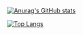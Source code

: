 [![Anurag's GitHub stats](https://github-readme-stats.vercel.app/api?username=JS-an&count_private=true&include_all_commits=true&show_icons=true&theme=dark&card_width=480)](https://github.com/anuraghazra/github-readme-stats)  

[![Top Langs](https://github-readme-stats.vercel.app/api/top-langs/?username=JS-an&layout=compact&theme=dark&card_width=480)](https://github.com/anuraghazra/github-readme-stats)

<!---
JS-an/JS-an is a ✨ special ✨ repository because its `README.md` (this file) appears on your GitHub profile.
You can click the Preview link to take a look at your changes.
--->
